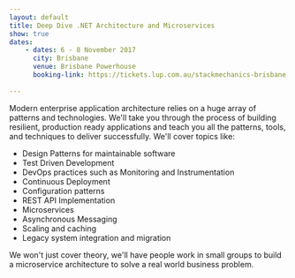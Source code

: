 ```yaml
---
layout: default
title: Deep Dive .NET Architecture and Microservices
show: true
dates:
    - dates: 6 - 8 November 2017
      city: Brisbane
      venue: Brisbane Powerhouse
      booking-link: https://tickets.lup.com.au/stackmechanics-brisbane
    
---
```

Modern enterprise application architecture relies on a huge array of patterns and technologies. We'll take you through the process of building resilient, production ready applications and teach you all the patterns, tools, and techniques to deliver successfully.
We'll cover topics like:

* Design Patterns for maintainable software
* Test Driven Development
* DevOps practices such as Monitoring and Instrumentation
* Continuous Deployment
* Configuration patterns
* REST API Implementation
* Microservices
* Asynchronous Messaging
* Scaling and caching
* Legacy system integration and migration

We won't just cover theory, we'll have people work in small groups to build a microservice architecture to solve a real world business problem.
